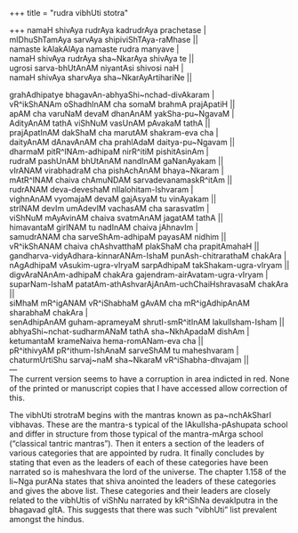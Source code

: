 +++
title = "rudra vibhUti stotra"

+++
namaH shivAya rudrAya kadrudrAya prachetase |  
mIDhuShTamAya sarvAya shipiviShTAya-raMhase ||  
namaste kAlakAlAya namaste rudra manyave |  
namaH shivAya rudrAya sha\~NkarAya shivAya te ||  
ugrosi sarva-bhUtAnAM niyantAsi shivosi naH |  
namaH shivAya sharvAya sha\~NkarAyArtihariNe ||

grahAdhipatye bhagavAn-abhyaShi\~nchad-divAkaram |  
vR^ikShANAm oShadhInAM cha somaM brahmA prajApatiH ||  
apAM cha varuNaM devaM dhanAnAM yakSha-pu\~NgavaM |  
AdityAnAM tathA viShNuM vasUnAM pAvakaM tathA ||  
prajApatInAM dakShaM cha marutAM shakram-eva cha |  
daityAnAM dAnavAnAM cha prahlAdaM daitya-pu\~Ngavam ||  
dharmaM pitR^INAm-adhipaM nirR^itiM pishitAsinAm |  
rudraM pashUnAM bhUtAnAM nandInAM gaNanAyakam ||  
vIrANAM virabhadraM cha pishAchAnAM bhaya\~Nkaram |  
mAtR^INAM chaiva chAmuNDAM sarvadevanamaskR^itAm ||  
rudrANAM deva-deveshaM nIlalohitam-Ishvaram |  
vighnAnAM vyomajaM devaM gajAsyaM tu vinAyakam ||  
strINAM devIm umAdevIM vachasAM cha sarasvatIm |  
viShNuM mAyAvinAM chaiva svatmAnAM jagatAM tathA ||  
himavantaM girINAM tu nadInAM chaiva jAhnavIm |  
samudrANAM cha sarveShAm-adhipaM payasAM nidhim ||  
vR^ikShANAM chaiva chAshvatthaM plakShaM cha prapitAmahaH ||  
gandharva-vidyAdhara-kinnarANAm-IshaM punAsh-chitrarathaM chakAra |  
nAgAdhipaM vAsukim-ugra-vIryaM sarpAdhipaM takShakam-ugra-vIryam ||  
digvAraNAnAm-adhipaM chakAra gajendram-airAvatam-ugra-vIryam |  
suparNam-IshaM patatAm-athAshvarAjAnAm-uchChaiHshravasaM chakAra ||  
siMhaM mR^igANAM vR^iShabhaM gAvAM cha mR^igAdhipAnAM sharabhaM chakAra
|  
senAdhipAnAM guham-aprameyaM shrutI-smR^itInAM lakulIsham-Isham ||  
abhyaShi\~nchat-sudharmANaM tathA sha\~NkhApadaM dishAm |  
ketumantaM krameNaiva hema-romANam-eva cha ||  
pR^ithivyAM pR^ithum-IshAnaM sarveShAM tu maheshvaram |  
chaturmUrtiShu sarvaj\~naM sha\~NkaraM vR^iShabha-dhvajam ||  
—  
The current version seems to have a corruption in area indicted in red.
None of the printed or manuscript copies that I have accessed allow
correction of this.

The vibhUti strotraM begins with the mantras known as pa\~nchAkSharI
vibhavas. These are the mantra-s typical of the lAkulIsha-pAshupata
school and differ in structure from those typical of the mantra-mArga
school (“classical tantric mantras”). Then it enters a section of the
leaders of various categories that are appointed by rudra. It finally
concludes by stating that even as the leaders of each of these
categories have been narrated so is maheshvara the lord of the universe.
The chapter 1.158 of the li\~Nga purANa states that shiva anointed the
leaders of these categories and gives the above list. These categories
and their leaders are closely related to the vibhUtis of viShNu narrated
by kR^iShNa devakIputra in the bhagavad gItA. This suggests that there
was such “vibhUti” list prevalent amongst the hindus.
